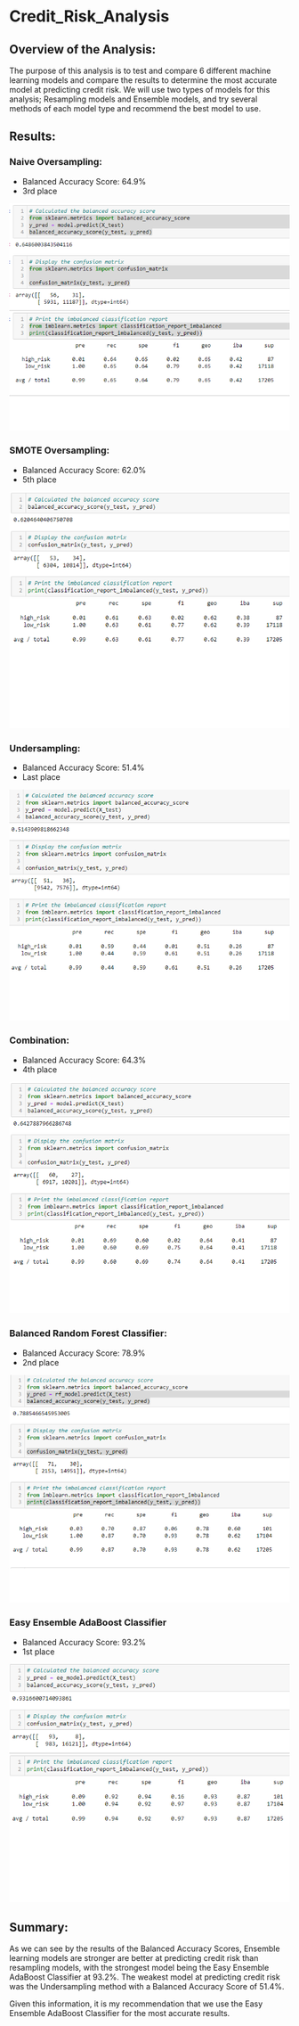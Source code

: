 # Credit_Risk_Analysis

## Overview of the Analysis:

The purpose of this analysis is to test and compare 6 different machine learning models and compare the results to determine the most accurate model at predicting credit risk.  We will use two types of models for this analysis; Resampling models and Ensemble models, and try several methods of each model type and recommend the best model to use.

## Results:
### Naive Oversampling:

  - Balanced Accuracy Score: 64.9%
  - 3rd place
  
![This is an image](https://github.com/BNew2022/Credit_Risk_Analysis/blob/main/Images/Naive_Random_Oversampling.png)

### SMOTE Oversampling:

  - Balanced Accuracy Score: 62.0%
  - 5th place

![This is an image](https://github.com/BNew2022/Credit_Risk_Analysis/blob/main/Images/SMOTE_Oversampling.png)

### Undersampling:

  - Balanced Accuracy Score: 51.4% 
  - Last place

![This is an image](https://github.com/BNew2022/Credit_Risk_Analysis/blob/main/Images/Undersampling.png)

### Combination:

  - Balanced Accuracy Score: 64.3%
  - 4th place

![This is an image](https://github.com/BNew2022/Credit_Risk_Analysis/blob/main/Images/Combination.png)

### Balanced Random Forest Classifier:

  - Balanced Accuracy Score: 78.9%
  - 2nd place

![This is an image](https://github.com/BNew2022/Credit_Risk_Analysis/blob/main/Images/Balanced_Random_Forest_Classifier.png)

### Easy Ensemble AdaBoost Classifier

  - Balanced Accuracy Score: 93.2%
  - 1st place

![This is an image](https://github.com/BNew2022/Credit_Risk_Analysis/blob/main/Images/Easy_Ensemble_AdaBoost_Classifier.png)


## Summary:

As we can see by the results of the Balanced Accuracy Scores, Ensemble learning models are stronger are better at predicting credit risk than resampling models, with the strongest model being the Easy Ensemble AdaBoost Classifier at 93.2%.  The weakest model at predicting credit risk was the Undersampling method with a Balanced Accuracy Score of 51.4%.

Given this information, it is my recommendation that we use the Easy Ensemble AdaBoost Classifier for the most accurate results.
